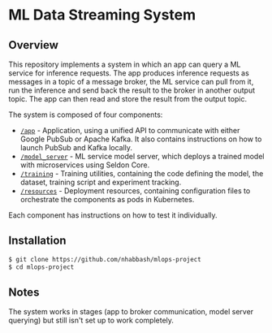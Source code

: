 # ML Data Streaming System

## Overview
This repository implements a system in which an app can query a ML service for inference requests. The app produces inference requests as messages in a topic of a message broker, the ML service can pull from it, run the inference and send back the result to the broker in another output topic. The app can then read and store the result from the output topic.

The system is composed of four components:
* [`/app`](app) - Application, using a unified API to communicate with either Google PubSub or Apache Kafka. It also contains instructions on how to launch PubSub and Kafka locally.
* [`/model_server`](model_server) - ML service model server, which deploys a trained model with microservices using Seldon Core.
* [`/training`](training) - Training utilities, containing the code defining the model, the dataset, training script and experiment tracking.
* [`/resources`](resources) - Deployment resources, containing configuration files to orchestrate the components as pods in Kubernetes.

Each component has instructions on how to test it individually.
## Installation
```sh
$ git clone https://github.com/nhabbash/mlops-project
$ cd mlops-project
```

## Notes
The system works in stages (app to broker communication, model server querying) but still isn't set up to work completely.
